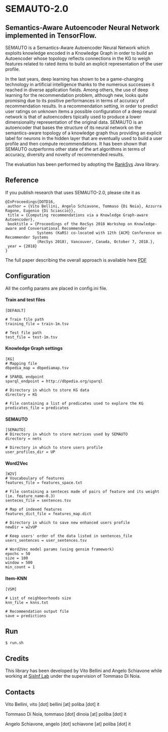 # SEMAUTO-2.0

## Semantics-Aware Autoencoder Neural Network implemented in TensorFlow.

SEMAUTO is a Semantics-Aware Autoencoder Neural Network which exploits knowledge encoded in a Knowledge Graph in order to build an Autoencoder whose topology reflects connections in the KG to weigh features related to rated items to build an explicit representation of the user profile.

In the last years, deep learning has shown to be a game-changing technology in artificial intelligence thanks to the numerous successes it reached in diverse application fields. Among others, the use of deep learning for the recommendation problem, although new, looks quite promising due to its positive performances in terms of accuracy of recommendation results. In a recommendation setting, in order to predict user ratings on unknown items a possible configuration of a deep neural network is that of autoencoders tipically used to produce a lower dimensionality representation of the original
data. SEMAUTO is an autoencoder that bases the structure of its neural network on the semantics-aware topology of a knowledge graph thus providing an explicit label for neurons in the hidden layer that are eventually used to build a user profile and then compute recommendations. It has been shown that SEMAUTO outperforms other state of the art algorithms in terms of accuracy, diversity and novelty of recommended results.

The evaluation has been performed by adopting the [RankSys](https://github.com/RankSys/RankSys) Java library.

## Reference

If you publish research that uses SEMAUTO-2.0, please cite it as
~~~
@InProceedings{DOTD16, 
 author = {Vito Bellini, Angelo Schiavone, Tommaso {Di Noia}, Azzurra Ragone, Eugenio {Di Sciascio}},
 title = {Computing recommendations via a Knowledge Graph-aware Autoencoder},
 booktitle = {Proceedings of the RecSys 2018 Workshop on Knowledge-aware and Conversational Recommender 
              Systems (KaRS) co-located with 12th {ACM} Conference on Recommender Systems
              (RecSys 2018), Vancouver, Canada, October 7, 2018.},
 year = {2018}
} 
~~~
The full paper describing the overall approach is available here [PDF](https://arxiv.org/abs/1807.05006)


## Configuration

All the config params are placed in config.ini file.

#### Train and test files
```
[DEFAULT]

# Train file path
training_file = train-1m.tsv

# Test file path
test_file = test-1m.tsv
```

#### Knowledge Graph settings
```
[KG]
# Mapping file
dbpedia_map = dbpediamap.tsv

# SPARQL endpoint
sparql_endpoint = http://dbpedia.org/sparql

# Directory in which to store KG data
directory = KG

# File containing a list of predicates used to explore the KG
predicates_file = predicates
```

#### SEMAUTO
```
[SEMAUTO]
# Directory in which to store matrices used by SEMAUTO
directory = nets

# Directory in which to store users profile
user_profiles_dir = UP
```

#### Word2Vec
```
[W2V]
# Voucaboulary of features
features_file = features_space.txt

# File containing a senteces made of pairs of feature and its weight (ie. feature_name-0.3)
senteces_file = sentences.tsv

# Map of indexed features
features_dict_file = features_map.dict

# Directory in which to save new enhanced users profile
newDir = w2vUP

# Keep users' order of the data listed in sentences_file
users_sentences = user_sentences.tsv

# Word2Vec model params (using gensim framework)
epochs = 50
size = 100
window = 500
min_count = 1
```

#### Item-KNN
```
[VSM]

# List of neighboorhoods size
knn_file = knns.txt

# Recommendation output file
save = predictions
```
## Run

```
$ run.sh
```

## Credits
This library has been developed by Vito Bellini and Angelo Schiavone while working at [SisInf Lab](http://sisinflab.poliba.it) under the supervision of Tommaso Di Noia.  

## Contacts
Vito Bellini, vito [dot] bellini [at] poliba [dot] it 

Tommaso Di Noia, tommaso [dot] dinoia [at] poliba [dot] it  

Angelo Schiavone, angelo [dot] schiavone [at] poliba [dot] it
